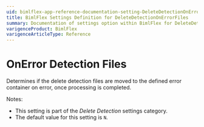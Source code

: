 ```yaml
---
uid: bimlflex-app-reference-documentation-setting-DeleteDetectionOnErrorFiles
title: BimlFlex Settings Definition for DeleteDetectionOnErrorFiles
summary: Documentation of settings option within BimlFlex for DeleteDetectionOnErrorFiles
varigenceProduct: BimlFlex
varigenceArticleType: Reference
---
```


# OnError Detection Files

Determines if the delete detection files are moved to the defined error container on error, once processing is completed.

Notes:

* This setting is part of the *Delete Detection* settings category.
* The default value for this setting is `N`.
